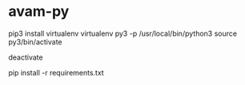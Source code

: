 # avam-py

pip3 install virtualenv
virtualenv py3 -p /usr/local/bin/python3
source py3/bin/activate

deactivate

pip install -r requirements.txt